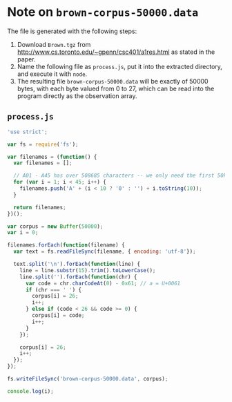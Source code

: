 # Note on `brown-corpus-50000.data`

The file is generated with the following steps:

1. Download `Brown.tgz` from http://www.cs.toronto.edu/~gpenn/csc401/a1res.html
   as stated in the paper.
2. Name the following file as `process.js`, put it into the extracted directory,
   and execute it with `node`.
3. The resulting file `brown-corpus-50000.data` will be exactly of 50000 bytes,
   with each byte valued from 0 to 27,
   which can be read into the program directly as the observation array.

## `process.js`

```javascript
'use strict';

var fs = require('fs');

var filenames = (function() {
  var filenames = [];

  // A01 - A45 has over 508685 characters -- we only need the first 50k.
  for (var i = 1; i < 45; i++) {
    filenames.push('A' + (i < 10 ? '0' : '') + i.toString(10));
  }

  return filenames;
})();

var corpus = new Buffer(50000);
var i = 0;

filenames.forEach(function(filename) {
  var text = fs.readFileSync(filename, { encoding: 'utf-8'});

  text.split('\n').forEach(function(line) {
    line = line.substr(15).trim().toLowerCase();
    line.split('').forEach(function(chr) {
      var code = chr.charCodeAt(0) - 0x61; // a = U+0061
      if (chr === ' ') {
        corpus[i] = 26;
        i++;
      } else if (code < 26 && code >= 0) {
        corpus[i] = code;
        i++;
      }
    });

    corpus[i] = 26;
    i++;
  });
});

fs.writeFileSync('brown-corpus-50000.data', corpus);

console.log(i);
```
